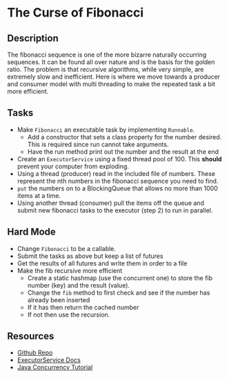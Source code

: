 # The Curse of Fibonacci

## Description

The fibonacci sequence is one of the more bizarre naturally occurring sequences.  It can be found all over nature and is the basis for the golden ratio.  The problem is that recursive algorithms, while very simple, are extremely slow and inefficient.  Here is where we move towards a producer and consumer model with multi threading to make the repeated task a bit more efficient.

## Tasks
* Make `Fibonacci` an executable task by implementing `Runnable`. 
	* Add a constructor that sets a class property for the number desired. This is required since run cannot take arguments.
	* Have the run method print out the number and the result at the end 
* Create an `ExecutorService` using a fixed thread pool of 100.  This **should** prevent your computer from exploding.
* Using a thread (producer) read in the included file of numbers.  These represent the nth numbers in the fibonacci sequence you need to find.
* `put` the numbers on to a BlockingQueue that allows no more than 1000 items at a time.
* Using another thread (consumer) pull the items off the queue and submit new fibonacci tasks to the executor (step 2) to run in parallel.

## Hard Mode
* Change `Fibonacci` to be a callable.
* Submit the tasks as above but keep a list of futures
* Get the results of all futures and write them in order to a file
* Make the fib recursive more efficient 
	* Create a static hashmap (use the concurrent one) to store the fib number (key) and the result (value).
	* Change the `fib` method to first check and see if the number has already been inserted
	* If it has then return the cached number
	* If not then use the recursion. 

## Resources
* [Github Repo](https://github.com/tiy-lv-java-2016-11/concurrent-fibonacci)
* [ExecutorService Docs](https://docs.oracle.com/javase/8/docs/api/java/util/concurrent/ExecutorService.html)
* [Java Concurrency Tutorial](https://docs.oracle.com/javase/tutorial/essential/concurrency/index.html)
